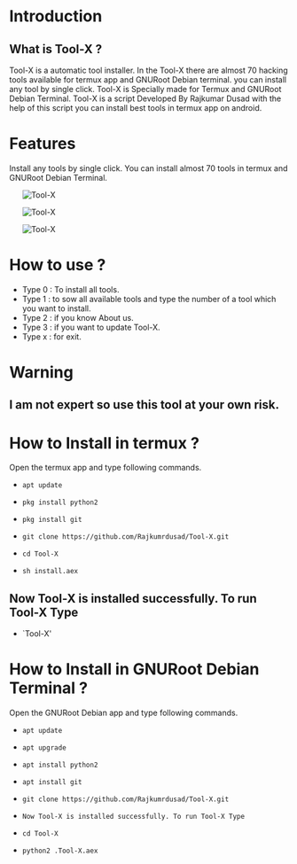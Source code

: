
# Introduction

## What is Tool-X ?

Tool-X is a automatic tool installer. In the Tool-X there are almost 70 hacking tools available for termux app and GNURoot Debian terminal. you can install any tool by single click. Tool-X is Specially made for Termux and GNURoot Debian Terminal. Tool-X is a script Developed By Rajkumar Dusad with the help of this script you can install best tools in termux app on android.



# Features

Install any tools by single click. You can install almost 70 tools in termux and GNURoot Debian Terminal.

        ![Tool-X](https://github.com/Rajkumrdusad/Tool-X/blob/master/.sc/Screenshot_2017-11-06-18-58-11.png)

        ![Tool-X](https://github.com/Rajkumrdusad/Tool-X/blob/master/.sc/Screenshot_2017-11-06-15-54-49.png)

        ![Tool-X](https://github.com/Rajkumrdusad/Tool-X/blob/master/.sc/Screenshot_2017-11-06-15-54-26.png)




# How to use ?

- Type 0 : To install all tools.
- Type 1 : to sow all available tools and type the number of a tool which you want to install.
- Type 2 : if you know About us.
- Type 3 : if you want to update Tool-X.
- Type x : for exit.





# Warning

## I am not expert so use this tool at your own risk.




# How to Install in termux ?


Open the termux app and type following commands.


* `apt update`

* `pkg install python2`

* `pkg install git`

* `git clone https://github.com/Rajkumrdusad/Tool-X.git`

* `cd Tool-X`

* `sh install.aex`


## Now Tool-X is installed successfully. To run Tool-X Type

* `Tool-X'



# How to Install in GNURoot Debian Terminal ?


Open the GNURoot Debian app and type following commands.

* `apt update`

* `apt upgrade`

* `apt install python2`

* `apt install git`

* `git clone https://github.com/Rajkumrdusad/Tool-X.git`


* `Now Tool-X is installed successfully. To run Tool-X Type`

* `cd Tool-X`

* `python2 .Tool-X.aex`


